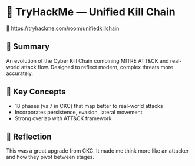 # 🧬 TryHackMe — Unified Kill Chain  
🔗 https://tryhackme.com/room/unifiedkillchain

## 📘 Summary

An evolution of the Cyber Kill Chain combining MITRE ATT&CK and real-world attack flow. Designed to reflect modern, complex threats more accurately.

## 🧠 Key Concepts

- 18 phases (vs 7 in CKC) that map better to real-world attacks
- Incorporates persistence, evasion, lateral movement
- Strong overlap with ATT&CK framework

## 💬 Reflection

This was a great upgrade from CKC. It made me think more like an attacker and how they pivot between stages.
